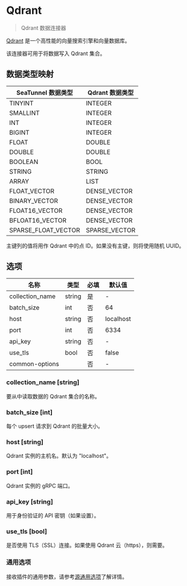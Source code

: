 # Qdrant

> Qdrant 数据连接器

[Qdrant](https://qdrant.tech/) 是一个高性能的向量搜索引擎和向量数据库。

该连接器可用于将数据写入 Qdrant 集合。

## 数据类型映射

| SeaTunnel 数据类型    | Qdrant 数据类型  |
|---------------------|------------------|
| TINYINT             | INTEGER          |
| SMALLINT            | INTEGER          |
| INT                 | INTEGER          |
| BIGINT              | INTEGER          |
| FLOAT               | DOUBLE           |
| DOUBLE              | DOUBLE           |
| BOOLEAN             | BOOL             |
| STRING              | STRING           |
| ARRAY               | LIST             |
| FLOAT_VECTOR        | DENSE_VECTOR     |
| BINARY_VECTOR       | DENSE_VECTOR     |
| FLOAT16_VECTOR      | DENSE_VECTOR     |
| BFLOAT16_VECTOR     | DENSE_VECTOR     |
| SPARSE_FLOAT_VECTOR | SPARSE_VECTOR    |

主键列的值将用作 Qdrant 中的点 ID。如果没有主键，则将使用随机 UUID。

## 选项

|      名称          | 类型    | 必填    | 默认值         |
|-----------------|--------|--------|---------------|
| collection_name | string | 是      | -             |
| batch_size      | int    | 否      | 64            |
| host            | string | 否      | localhost     |
| port            | int    | 否      | 6334          |
| api_key         | string | 否      | -             |
| use_tls         | bool   | 否      | false         |
| common-options  |        | 否      | -             |

### collection_name [string]

要从中读取数据的 Qdrant 集合的名称。

### batch_size [int]

每个 upsert 请求到 Qdrant 的批量大小。

### host [string]

Qdrant 实例的主机名。默认为 "localhost"。

### port [int]

Qdrant 实例的 gRPC 端口。

### api_key [string]

用于身份验证的 API 密钥（如果设置）。

### use_tls [bool]

是否使用 TLS（SSL）连接。如果使用 Qdrant 云（https），则需要。

### 通用选项

接收插件的通用参数，请参考[源通用选项](common-options.md)了解详情。